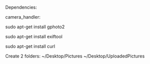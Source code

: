 Dependencies:

camera_handler: 

sudo apt-get install gphoto2

sudo apt-get install exiftool

sudo apt-get install curl

Create 2 folders:
 ~/Desktop/Pictures
 ~/Desktop/UploadedPictures